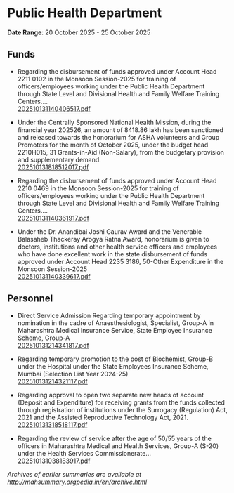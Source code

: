 # Public Health Department

**Date Range**: 20 October 2025 - 25 October 2025


## Funds
- Regarding the disbursement of funds approved under Account Head 2211 0102 in the Monsoon Session-2025 for training of officers/employees working under the Public Health Department through State Level and Divisional Health and Family Welfare Training Centers....\
  [202510131140406517.pdf](https://gr.maharashtra.gov.in/Site/Upload/Government%20Resolutions/English/202510131140406517.pdf)

- Under the Centrally Sponsored National Health Mission, during the financial year 202526, an amount of 8418.86 lakh has been sanctioned and released towards the honorarium for ASHA volunteers and Group Promoters for the month of October 2025, under the budget head 2210H015, 31  Grants-in-Aid (Non-Salary), from the budgetary provision and supplementary demand.\
  [202510131818512017.pdf](https://gr.maharashtra.gov.in/Site/Upload/Government%20Resolutions/English/202510131818512017.pdf)

- Regarding the disbursement of funds approved under Account Head 2210 0469 in the Monsoon Session-2025 for training of officers/employees working under the Public Health Department through State Level and Divisional Health and Family Welfare Training Centers....\
  [202510131140361917.pdf](https://gr.maharashtra.gov.in/Site/Upload/Government%20Resolutions/English/202510131140361917.pdf)

- Under the Dr. Anandibai Joshi Gaurav Award and the Venerable Balasaheb Thackeray Arogya Ratna Award, honorarium is given to doctors, institutions and other health service officers and employees who have done excellent work in the state disbursement of funds approved under Account Head 2235 3186, 50-Other Expenditure in the Monsoon Session-2025\
  [202510131140339617.pdf](https://gr.maharashtra.gov.in/Site/Upload/Government%20Resolutions/English/202510131140339617.pdf)

## Personnel
- Direct Service Admission Regarding temporary appointment by nomination in the cadre of Anaesthesiologist, Specialist, Group-A in Maharashtra Medical Insurance Service, State Employee Insurance Scheme, Group-A\
  [202510131214341817.pdf](https://gr.maharashtra.gov.in/Site/Upload/Government%20Resolutions/English/202510131214341817.pdf)

- Regarding temporary promotion to the post of Biochemist, Group-B under the Hospital under the State Employees Insurance Scheme, Mumbai (Selection List Year 2024-25)\
  [202510131214321117.pdf](https://gr.maharashtra.gov.in/Site/Upload/Government%20Resolutions/English/202510131214321117.pdf)

- Regarding approval to open two separate new heads of account (Deposit and Expenditure) for receiving grants from the funds collected through registration of institutions under the Surrogacy (Regulation) Act, 2021 and the Assisted Reproductive Technology Act, 2021.\
  [202510131318518117.pdf](https://gr.maharashtra.gov.in/Site/Upload/Government%20Resolutions/English/202510131318518117.pdf)

- Regarding the review of service after the age of 50/55 years of the officers in Maharashtra Medical and Health Services, Group-A (S-20) under the Health Services Commissionerate...\
  [202510131038183917.pdf](https://gr.maharashtra.gov.in/Site/Upload/Government%20Resolutions/English/202510131038183917.pdf)


*Archives of earlier summaries are available at http://mahsummary.orgpedia.in/en/archive.html*